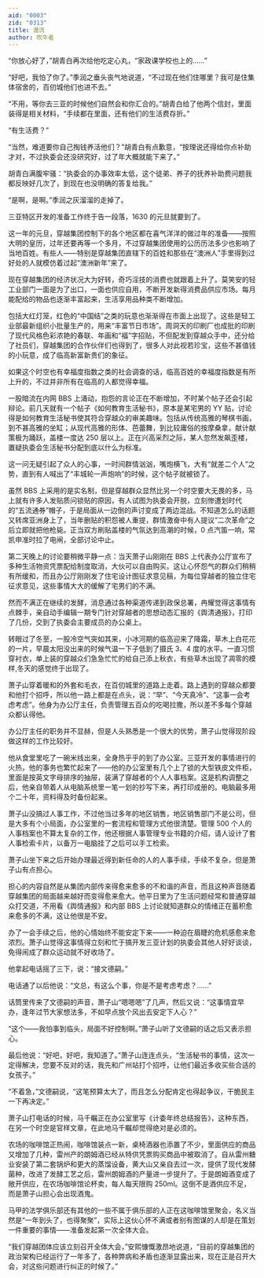 ```yaml
---
aid: "0003"
zid: "0313"
title: 潜流
author: 吹牛者
---
```


“你放心好了，”胡青白再次给他吃定心丸，“家政课学校也上的……”

“好吧，我怕了你了。”季润之垂头丧气地说道，“不过现在他们住哪里？我可是住集体宿舍的，百仞城他们也进不去。”

“不用，等你去三亚的时候他们自然会和你汇合的。”胡青白给了他两个信封，里面装得是相关材料，“手续都在里面，还有他们的生活费存折。”

“有生活费？”

“当然，难道要你自己掏钱养活他们？”胡青白有点歉意，“按理说还得给你点补助才对，不过执委会还没研究好，过了年大概就能下来了。”

胡青白满腹牢骚：“执委会的办事效率太低，这个徒弟、养子的抚养补助费问题我都反映好几次了，到现在也没明确的答复给我。”

“是啊，是啊。”季润之灰溜溜的走掉了。

三亚特区开发的准备工作终于告一段落，1630 的元旦就要到了。

这一年的元旦，穿越集团控制下的各个地区都在喜气洋洋的做过年的准备——按照大明的皇历，过年还要再等一个多月，不过穿越集团使用的公历历法多少也影响了当地百姓。有些人——特别是穿越集团直辖下的百姓和那些在“澳洲人”手里得到过好处的人就模仿着过起“澳洲新年”来了。

现在穿越集团的经济状况大为好转，奇巧淫技的消费也就跟着上升了。莫笑安的轻工业部门一面是为了出口，一面也供应自用，不断开发新得消费品供应市场。每月能配给的物品也逐渐丰富起来，生活享用品种类不断增加。

包括大红灯笼，红色的“中国结”之类的玩意也渐渐得在市面上出现了。这些是轻工业部最新组织小批量生产的，用来“丰富节日市场”。周洞天的印刷厂也成批的印刷了现代风格色彩浓艳的春联、年画和“福”字招贴，不但配发到穿越众手中，还分给了社员们，穿越集团的合作伙伴们也得到了，很多人对此视若珍宝，这些不甚值钱的小玩意，成了临高新富新贵们的象征。

如果这个时空也有幸福度指数之类的社会调查的话，临高百姓的幸福度指数是有所上升的，不过并非所有在临高的人都觉得幸福。

一股暗流在内网 BBS 上涌动，抱怨的言论正在不断增加，不时某个帖子还会引起辩论。前几天就有一个帖子《如何教育生活秘书》，原本是某宅男的 YY 贴，讨论得是如何教育生活秘书使其符合穿越众的审美趣味。包括从传统高雅的琴棋书画，到不甚高雅的坐缸；从现代高雅的形体、芭蕾舞，到比较庸俗的按摩桑拿，献计献策极为踊跃，盖楼一度达 250 层以上。正在兴高采烈之际，某人忽然发飙歪楼，置疑执委会生活秘书分配到底以什么为标准。

这一问无疑引起了众人的心事，一时间群情汹汹，嘴炮横飞，大有“就差二个人”之势，直到有人喊出了“丰城轮一声炮响”的时候，这个帖子就被锁了。

虽然 BBS 上采用的是实名制，但是穿越群众显然比另一个时空要大无畏的多，马上就有许多人发贴质问锁贴的原因，有人试图为执委会开脱，立刻惨遭划时代的“五流通券”帽子，于是局面从一边倒的声讨变成了两边混战。不知道怎么的话题又转席亚洲身上了，当年删贴的积怨被人重提，群情激奋中有人提议“二次革命”之后立即就把他枪毙。正当双方刷贴盖楼的气氛达到高潮的时候，0 点汽笛一响，常凯申准时拉了电闸，全部讨论中止。

第二天晚上的讨论要稍微平静一点：当天萧子山刚刚在 BBS 上代表办公厅宣布了多种生活物资凭票配给制度取消，大伙可以自由购买。这让心怀怨气的群众们稍稍有所缓和，而且办公厅刚刚发了住宅设计图征求意见稿，为每位穿越者的独立住宅征求意见，这些事情大大的缓解了宅男们的不满。

然而不满正在继续的发酵，消息通过各种渠道传递到政保总署，冉耀觉得这事情有点棘手，亲自动手编辑一期专门针对穿越者的思想动态汇报的《舆清通报》，打印了几份，交到了执委会主要成员的办公桌上。

转眼过了冬至，一股冷空气突如其来，小冰河期的临高迎来了降霜，草木上白花花的一片，早晨太阳没出来的时候气温一下子低到了摄氏 3、4 度的水平。一直习惯穿衬衣，单上装的穿越众们急急忙忙的给自己添上秋衣，有些草木出现了凋零的模样,冬天的感觉终于出现了。

萧子山穿着暖和的外套和毛衣，在百仞城里的道路上走着。路上遇到的穿越众都要和他打个招呼，所以他一路上都是在点头，说：“早”、“今天真冷”、“这事一会考虑考虑”。他身为办公厅主任，负责管理五百众的吃喝拉撒，所以差不多每个穿越众都认得他。

办公厅主任的职务并不显赫，但是人头熟悉是一个很大的优势，萧子山觉得现阶段做这样的工作比较好。

他从食堂里吃了一碗米线出来，全身热乎乎的到了办公室。三亚开发的事情进行的火热，他的事务也繁忙起来了——他的办公室里有几个上了锁的大型铁皮文件柜，里面是按英文字母排序的抽屉，装满了穿越者的个人人事档案。这是机构调整之后，他亲自带着人从电脑系统里一笔一划的抄写下来，再打印成册的。电脑最多用个二十年，资料得及时备份起来。

萧子山没搞过人事工作，不过他当过多年的地区销售，地区销售部门不是公司，但是大多有个小局面，办公室里的一套流程和管理方式他很清楚。管理 500 个人的人事档案也不算太复杂的工作，他还根据人事管理专业书籍的介绍，请人设计了套人事检索卡片，以备万一电脑挂了之后可以手工检索。

萧子山坐下来之后开始办理最近得到新任命的人的人事手续，手续不复杂，但是萧子山有点担心。

担心的内容自然是从集团内部传来得愈来愈多的不和谐的声音，而且这种声音随着穿越集团的局面越来越好而变得愈来愈大。他平日里为了生活问题经常和普通穿越众打交道，不用看《舆情通报》和内部 BBS 上讨论就知道群众的情绪正在蓄积愈来愈多的不满，这让他很是不安。

办了一会手续之后，他的心情始终不能安定下来——一种迫在眉睫的危机感愈来愈浓烈。萧子山觉得这事情得立刻和忙于搞开发三亚计划的执委会其他人好好谈谈，免得闹成了群众运动就不好收场了。

他拿起电话摇了三下，说：“接文德嗣。”

电话通了以后他说：“文总，有这么个事，你是不是考虑考虑？……”

话筒里传来了文德嗣的声音，萧子山“嗯嗯嗯”了几声，然后又说：“这事情宜早办，逢年过节大家想法多，不如早点放个风出去安定下人心？”

“这个——我怕事到临头，局面不好控制啊。”萧子山听了文德嗣的话之后又表示担心。

最后他说：“好吧，好吧，我知道了。”萧子山连连点头，“生活秘书的事情，这次一定得解决，您要不反对的话，我先和广州站打个招呼，让他们最近多收买些合适的女孩子。”

“不着急，”文德嗣说，“这笔预算太大了，而且怎么分配肯定也得起争议，干脆民主一下再决定。”

萧子山打电话的时候，马千瞩正在办公室里写《计委年终总结报告》，这种东西，在另一个时空是官样文章，在此地马千瞩却觉得绝对是必须的。

农场的咖啡馆正热闹，咖啡馆装点一新，桌椅酒器也添置了不少，里面供应的商品又增加了几种，雷州产的朗姆酒已经从特供凭票购买商品中被取消了。自从雷州糖业安装了第二套锅炉和更大的蒸馏设备，黄大山又亲自去过一次，提供了现代发酵菌种，改进了发酵工艺之后，雷州朗姆酒的产量进一步提升了。于是朗姆酒变成了敞开供应，在农场咖啡馆论杯卖，每人每天限购 250ml。这倒不是酒供应不足，而是萧子山担心会出现酒鬼。

马甲的法学俱乐部还有其他的一些不属于俱乐部的人正在这咖啡馆里聚会，名义当然是“一年到头了，也得聚聚”，实际上这伙心怀不满或者别有图谋的人却是在策划一件重要的事情——准备发起第一次全体大会。

“我们穿越团体应该立刻召开全体大会，”安熙慷慨激昂地说道，“目前的穿越集团的政治架构已经运行了一年多了，各种弊病和矛盾也逐渐显露出来，现在正是召开大会，对这些问题进行纠正的时候了。”
